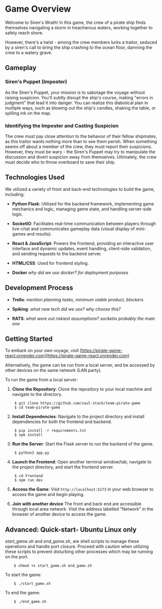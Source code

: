 # Game Overview

Welcome to Siren's Wrath! In this game, the crew of a pirate ship finds themselves navigating a storm in treacherous waters, working together to safely reach shore.

However, there's a twist - among the crew members lurks a traitor, seduced by a siren's call to bring the ship crashing to the ocean floor, damning the crew to a watery grave.

## Gameplay

### Siren's Puppet (Imposter)
As the Siren's Puppet, your mission is to sabotage the voyage without raising suspicion. You'll subtly disrupt the ship's course, making "errors in judgment" that lead it into danger. You can realize this diabolical plan in multiple ways, such as blowing out the ship's candles, shaking the table, or spilling ink on the map.

### Identifying the Imposter and Casting Suspicion
The crew must pay close attention to the behavior of their fellow shipmates, as this traitor wants nothing more than to see them perish. When something seems off about a member of the crew, they must report their suspicions. However, they must be wary - the Siren's Puppet may try to manipulate the discussion and divert suspicion away from themselves. Ultimately, the crew must decide who to throw overboard to save their ship.

## Technologies Used

We utilized a variety of front and back-end technologies to build the game, including:

- **Python Flask**: Utilized for the backend framework, implementing game mechanics and logic, managing game state, and handling server-side logic.

- **SocketIO**: Facilitates real-time communication between players through live-chat and communicates gameplay data (visual display of mini-games and results).

- **React & JavaScript**: Powers the frontend, providing an interactive user interface and dynamic updates, event handling, client-side validation, and sending requests to the backend server.

- **HTML/CSS**: Used for frontend styling.


- **Docker** *why did we use docker? for deployment purposes*

## Development Process

- **Trello**: *mention planning tasks, minimum viable product, blockers*

- **Spiking**: *what new tech did we use? why choose this?*

- **RATS**: *what were out riskiest assumptions? socketio probably the main one*

## Getting Started

To embark on your own voyage, visit [https://pirate-game-react.onrender.com](https://pirate-game-react.onrender.com)

Alternatively, the game can be run from a local server, and be accessed by other devices on the same network (LAN party).

To run the game from a local server:

1. **Clone the Repository**: Clone the repository to your local machine and navigate to the directory. 
        
        $ git clone https://github.com/saul-stack/team-pirate-game
        $ cd team-pirate-game


1. **Install Dependencies**: Navigate to the project directory and install dependencies for both the frontend and backend. 
   
        $ pip install -r requirements.txt
        $ npm install

2. **Run the Server**: Start the Flask server to run the backend of the game. 
   
        $ python3 app.py

3. **Launch the Frontend**: Open another terminal window/tab, navigate to the project directory, and start the frontend server.

        $ cd Frontend
        $ npm run dev

4. **Access the Game**: Visit `http://localhost:5173` in your web browser to access the game and begin playing.
5. **Join with another device**
The front and back end are accessible through local area network. 
Visit the address labelled "Network" in the browser of another device to access the game.



## Advanced: Quick-start- Ubuntu Linux only

 *start_game.sh* and *end_game.sh*, are shell scripts to manage these operations and handle port closure. Proceed with caution when utilizing these scripts to prevent disturbing other processes which may be running on the port.


        $ chmod +x start_game.sh end_game.sh

To start the game:

        $ ./start_game.sh

To end the game:

        $ ./end_game.sh